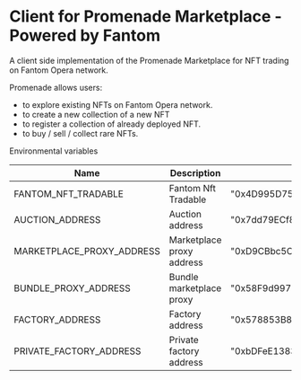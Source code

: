 # Client for Promenade Marketplace - Powered by Fantom

A client side implementation of the Promenade Marketplace for NFT trading on Fantom Opera network.

Promenade allows users:

- to explore existing NFTs on Fantom Opera network.
- to create a new collection of a new NFT
- to register a collection of already deployed NFT.
- to buy / sell / collect rare NFTs.

Environmental variables

| Name                      | Description               | Example                                      |
| ------------------------- | ------------------------- | -------------------------------------------- |
| FANTOM_NFT_TRADABLE       | Fantom Nft Tradable       | "0x4D995D75D53901695E44ecd7e5De707Aec951eaC" |
| AUCTION_ADDRESS           | Auction address           | "0x7dd79ECf8cC6D0ffaf50C431CCd2Ead45433942E" |
| MARKETPLACE_PROXY_ADDRESS | Marketplace proxy address | "0xD9CBbc5Cf9F2cCd4B3F66a701faBe1e4801F67a4" |
| BUNDLE_PROXY_ADDRESS      | Bundle marketplace proxy  | "0x58F9d997197ACFa8Ac471d089Ffe537FA32372B9" |
| FACTORY_ADDRESS           | Factory address           | "0x578853B8ee8D0a3ECD4B3b5627B3838d71094f45" |
| PRIVATE_FACTORY_ADDRESS   | Private factory address   | "0xbDFeE1383AB4D18818201E1b8Ad495402C6fb1ae" |
